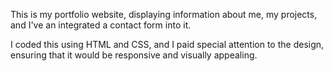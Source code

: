 This is my portfolio website, displaying information about me, my projects, and I've an integrated a contact form into it.

I coded this using HTML and CSS, and I paid special attention to the design, ensuring that it would be responsive and visually appealing.
